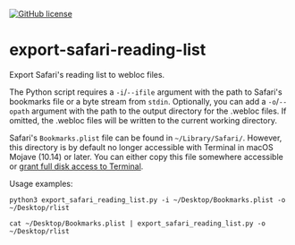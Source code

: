 [![GitHub license](https://img.shields.io/badge/license-MIT-blue.svg?style=flat-square)](https://raw.githubusercontent.com/manbearwiz/youtube-dl-server/master/LICENSE)

# export-safari-reading-list

Export Safari's reading list to webloc files.

The Python script requires a `-i`/`--ifile` argument with the path to Safari's bookmarks file or a byte stream from `stdin`. Optionally, you can add a `-o`/`--opath` argument with the path to the output directory for the .webloc files. If omitted, the .webloc files will be written to the current working directory.

Safari's `Bookmarks.plist` file can be found in `~/Library/Safari/`. However, this directory is by default no longer accessible with Terminal in macOS Mojave (10.14) or later. You can either copy this file somewhere accessible or [grant full disk access to Terminal](https://appletoolbox.com/seeing-error-operation-not-permitted-in-macos-mojave/).

Usage examples:
```shell
python3 export_safari_reading_list.py -i ~/Desktop/Bookmarks.plist -o ~/Desktop/rlist
```
```shell
cat ~/Desktop/Bookmarks.plist | export_safari_reading_list.py -o ~/Desktop/rlist
```

